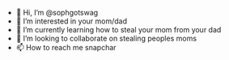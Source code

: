 - 👋 Hi, I’m @sophgotswag
- 👀 I’m interested in your mom/dad
- 🌱 I’m currently learning how to steal your mom from your dad
- 💞️ I’m looking to collaborate on stealing peoples moms
- 📫 How to reach me snapchar

<!---
sophgotswag/sophgotswag is a ✨ special ✨ repository because its `README.md` (this file) appears on your GitHub profile.
You can click the Preview link to take a look at your changes.
--->
